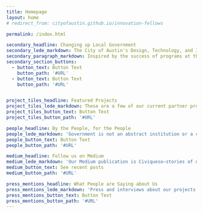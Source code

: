 ```yaml
---
title: Homepage
layout: home
# redirect_from: cityofaustin.github.io/innovation-fellows

permalink: /index.html

secondary_headline: Changing up Local Government
secondary_lede_markdown: The City of Austin's Design, Technology, and Innovation Fellows program provides an opportunity for Austin’s passionate and civic-minded designers and developers to bring the principles, values, and practices of the technology sector into government.
secondary_paragraph_markdown: Inspired by the success of programs at the [Consumer Financial Protection Bureau](#TODO), [18F](#TODO), [Code for America](#TODO), and the [U.S. Digital Service](#TODO), we partner with departments throughout the city to tackle some of their biggest challenges.
secondary_section_buttons:
  - button_text: Button Text
    button_path: '#URL'
  - button_text: Button Text
    button_path: '#URL'


project_tiles_headline: Featured Projects
project_tiles_lede_markdown: These are a few of our current partner projects with City departments.
project_tiles_button_text: Button Text
project_tiles_button_path: '#URL'

people_headline: By the People, for the People
people_lede_markdown: 'Government is not an abstract institution or a concept. Our government is us. Meet a few of the newest Design, Technology, & Innovation Fellows who have signed on for tours of duty:'
people_button_text: Button Text
people_button_path: '#URL'

medium_headline: Follow us on Medium
medium_lede_markdown: 'Our Medium publication is Civiqueso—stories of design, technology, and innovation in the civic melting pot of Austin, Texas.'
medium_button_text: See recent posts
medium_button_path: '#URL'

press_mentions_headline: What People are Saying about Us
press_mentions_lede_markdown: 'Press and interviews about our projects.'
press_mentions_button_text: Button Text
press_mentions_button_path: '#URL'
---
```

